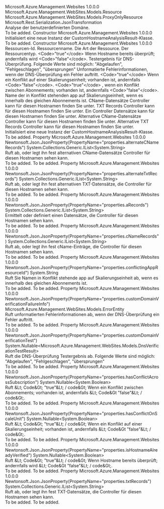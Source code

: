 <Type Name="CustomHostnameAnalysisResult" FullName="Microsoft.Azure.Management.WebSites.Models.CustomHostnameAnalysisResult">
  <TypeSignature Language="C#" Value="public class CustomHostnameAnalysisResult : Microsoft.Azure.Management.WebSites.Models.ProxyOnlyResource" />
  <TypeSignature Language="ILAsm" Value=".class public auto ansi beforefieldinit CustomHostnameAnalysisResult extends Microsoft.Azure.Management.WebSites.Models.ProxyOnlyResource" />
  <TypeSignature Language="DocId" Value="T:Microsoft.Azure.Management.WebSites.Models.CustomHostnameAnalysisResult" />
  <TypeSignature Language="VB.NET" Value="Public Class CustomHostnameAnalysisResult&#xA;Inherits ProxyOnlyResource" />
  <TypeSignature Language="F#" Value="type CustomHostnameAnalysisResult = class&#xA;    inherit ProxyOnlyResource" />
  <AssemblyInfo>
    <AssemblyName>Microsoft.Azure.Management.Websites</AssemblyName>
    <AssemblyVersion>1.0.0.0</AssemblyVersion>
  </AssemblyInfo>
  <Base>
    <BaseTypeName>Microsoft.Azure.Management.WebSites.Models.Resource</BaseTypeName>
    <BaseTypeName FrameworkAlternate="azure-dotnet">Microsoft.Azure.Management.WebSites.Models.ProxyOnlyResource</BaseTypeName>
  </Base>
  <Interfaces />
  <Attributes>
    <Attribute>
      <AttributeName>Microsoft.Rest.Serialization.JsonTransformation</AttributeName>
    </Attribute>
  </Attributes>
  <Docs>
    <summary>
            Analyse der benutzerdefinierten Domäne.
            </summary>
    <remarks>To be added.</remarks>
  </Docs>
  <Members>
    <Member MemberName=".ctor">
      <MemberSignature Language="C#" Value="public CustomHostnameAnalysisResult ();" />
      <MemberSignature Language="ILAsm" Value=".method public hidebysig specialname rtspecialname instance void .ctor() cil managed" />
      <MemberSignature Language="DocId" Value="M:Microsoft.Azure.Management.WebSites.Models.CustomHostnameAnalysisResult.#ctor" />
      <MemberSignature Language="VB.NET" Value="Public Sub New ()" />
      <MemberType>Constructor</MemberType>
      <AssemblyInfo>
        <AssemblyName>Microsoft.Azure.Management.Websites</AssemblyName>
        <AssemblyVersion>1.0.0.0</AssemblyVersion>
      </AssemblyInfo>
      <Parameters />
      <Docs>
        <summary>
            Initialisiert eine neue Instanz der CustomHostnameAnalysisResult-Klasse.
            </summary>
        <remarks>To be added.</remarks>
      </Docs>
    </Member>
    <Member MemberName=".ctor">
      <MemberSignature Language="C#" Value="public CustomHostnameAnalysisResult (string id = null, string name = null, string kind = null, string type = null, Nullable&lt;bool&gt; isHostnameAlreadyVerified = null, Nullable&lt;Microsoft.Azure.Management.WebSites.Models.DnsVerificationTestResult&gt; customDomainVerificationTest = null, Microsoft.Azure.Management.WebSites.Models.ErrorEntity customDomainVerificationFailureInfo = null, Nullable&lt;bool&gt; hasConflictOnScaleUnit = null, Nullable&lt;bool&gt; hasConflictAcrossSubscription = null, string conflictingAppResourceId = null, System.Collections.Generic.IList&lt;string&gt; cNameRecords = null, System.Collections.Generic.IList&lt;string&gt; txtRecords = null, System.Collections.Generic.IList&lt;string&gt; aRecords = null, System.Collections.Generic.IList&lt;string&gt; alternateCNameRecords = null, System.Collections.Generic.IList&lt;string&gt; alternateTxtRecords = null);" />
      <MemberSignature Language="ILAsm" Value=".method public hidebysig specialname rtspecialname instance void .ctor(string id, string name, string kind, string type, valuetype System.Nullable`1&lt;bool&gt; isHostnameAlreadyVerified, valuetype System.Nullable`1&lt;valuetype Microsoft.Azure.Management.WebSites.Models.DnsVerificationTestResult&gt; customDomainVerificationTest, class Microsoft.Azure.Management.WebSites.Models.ErrorEntity customDomainVerificationFailureInfo, valuetype System.Nullable`1&lt;bool&gt; hasConflictOnScaleUnit, valuetype System.Nullable`1&lt;bool&gt; hasConflictAcrossSubscription, string conflictingAppResourceId, class System.Collections.Generic.IList`1&lt;string&gt; cNameRecords, class System.Collections.Generic.IList`1&lt;string&gt; txtRecords, class System.Collections.Generic.IList`1&lt;string&gt; aRecords, class System.Collections.Generic.IList`1&lt;string&gt; alternateCNameRecords, class System.Collections.Generic.IList`1&lt;string&gt; alternateTxtRecords) cil managed" />
      <MemberSignature Language="DocId" Value="M:Microsoft.Azure.Management.WebSites.Models.CustomHostnameAnalysisResult.#ctor(System.String,System.String,System.String,System.String,System.Nullable{System.Boolean},System.Nullable{Microsoft.Azure.Management.WebSites.Models.DnsVerificationTestResult},Microsoft.Azure.Management.WebSites.Models.ErrorEntity,System.Nullable{System.Boolean},System.Nullable{System.Boolean},System.String,System.Collections.Generic.IList{System.String},System.Collections.Generic.IList{System.String},System.Collections.Generic.IList{System.String},System.Collections.Generic.IList{System.String},System.Collections.Generic.IList{System.String})" />
      <MemberSignature Language="VB.NET" Value="Public Sub New (Optional id As String = null, Optional name As String = null, Optional kind As String = null, Optional type As String = null, Optional isHostnameAlreadyVerified As Nullable(Of Boolean) = null, Optional customDomainVerificationTest As Nullable(Of DnsVerificationTestResult) = null, Optional customDomainVerificationFailureInfo As ErrorEntity = null, Optional hasConflictOnScaleUnit As Nullable(Of Boolean) = null, Optional hasConflictAcrossSubscription As Nullable(Of Boolean) = null, Optional conflictingAppResourceId As String = null, Optional cNameRecords As IList(Of String) = null, Optional txtRecords As IList(Of String) = null, Optional aRecords As IList(Of String) = null, Optional alternateCNameRecords As IList(Of String) = null, Optional alternateTxtRecords As IList(Of String) = null)" />
      <MemberSignature Language="F#" Value="new Microsoft.Azure.Management.WebSites.Models.CustomHostnameAnalysisResult : string * string * string * string * Nullable&lt;bool&gt; * Nullable&lt;Microsoft.Azure.Management.WebSites.Models.DnsVerificationTestResult&gt; * Microsoft.Azure.Management.WebSites.Models.ErrorEntity * Nullable&lt;bool&gt; * Nullable&lt;bool&gt; * string * System.Collections.Generic.IList&lt;string&gt; * System.Collections.Generic.IList&lt;string&gt; * System.Collections.Generic.IList&lt;string&gt; * System.Collections.Generic.IList&lt;string&gt; * System.Collections.Generic.IList&lt;string&gt; -&gt; Microsoft.Azure.Management.WebSites.Models.CustomHostnameAnalysisResult" Usage="new Microsoft.Azure.Management.WebSites.Models.CustomHostnameAnalysisResult (id, name, kind, type, isHostnameAlreadyVerified, customDomainVerificationTest, customDomainVerificationFailureInfo, hasConflictOnScaleUnit, hasConflictAcrossSubscription, conflictingAppResourceId, cNameRecords, txtRecords, aRecords, alternateCNameRecords, alternateTxtRecords)" />
      <MemberType>Constructor</MemberType>
      <AssemblyInfo>
        <AssemblyName>Microsoft.Azure.Management.Websites</AssemblyName>
        <AssemblyVersion>1.0.0.0</AssemblyVersion>
      </AssemblyInfo>
      <Parameters>
        <Parameter Name="id" Type="System.String" />
        <Parameter Name="name" Type="System.String" />
        <Parameter Name="kind" Type="System.String" />
        <Parameter Name="type" Type="System.String" />
        <Parameter Name="isHostnameAlreadyVerified" Type="System.Nullable&lt;System.Boolean&gt;" />
        <Parameter Name="customDomainVerificationTest" Type="System.Nullable&lt;Microsoft.Azure.Management.WebSites.Models.DnsVerificationTestResult&gt;" />
        <Parameter Name="customDomainVerificationFailureInfo" Type="Microsoft.Azure.Management.WebSites.Models.ErrorEntity" />
        <Parameter Name="hasConflictOnScaleUnit" Type="System.Nullable&lt;System.Boolean&gt;" />
        <Parameter Name="hasConflictAcrossSubscription" Type="System.Nullable&lt;System.Boolean&gt;" />
        <Parameter Name="conflictingAppResourceId" Type="System.String" />
        <Parameter Name="cNameRecords" Type="System.Collections.Generic.IList&lt;System.String&gt;" />
        <Parameter Name="txtRecords" Type="System.Collections.Generic.IList&lt;System.String&gt;" />
        <Parameter Name="aRecords" Type="System.Collections.Generic.IList&lt;System.String&gt;" />
        <Parameter Name="alternateCNameRecords" Type="System.Collections.Generic.IList&lt;System.String&gt;" />
        <Parameter Name="alternateTxtRecords" Type="System.Collections.Generic.IList&lt;System.String&gt;" />
      </Parameters>
      <Docs>
        <param name="id">Ressourcen-Id.</param>
        <param name="name">Ressourcenname.</param>
        <param name="kind">Die Art der Ressource.</param>
        <param name="type">Der Ressourcentyp.</param>
        <param name="isHostnameAlreadyVerified">&lt;Code&gt;"true"&lt;/code&gt; Wenn Hostname bereits überprüft; andernfalls wird &lt;Code&gt;"false"&lt;/code&gt;.</param>
        <param name="customDomainVerificationTest">Testergebnis für DNS-Überprüfung. Folgende Werte sind möglich: "Abgelaufen", "Fehlgeschlagen", "übersprungen"</param>
        <param name="customDomainVerificationFailureInfo">Unformatierte Fehlerinformationen, wenn der DNS-Überprüfung ein Fehler auftritt.</param>
        <param name="hasConflictOnScaleUnit">&lt;Code&gt;"true"&lt;/code&gt; Wenn ein Konflikt auf einer Skalierungseinheit; vorhanden ist, andernfalls &lt;Code&gt;"false"&lt;/code&gt;.</param>
        <param name="hasConflictAcrossSubscription">&lt;Code&gt;"true"&lt;/code&gt; , wenn ein Konflikt zwischen Abonnements; vorhanden ist, andernfalls &lt;Code&gt;"false"&lt;/code&gt;.</param>
        <param name="conflictingAppResourceId">Name der in Konflikt stehenden app auf Skalierungseinheit, wenn es innerhalb des gleichen Abonnements ist.</param>
        <param name="cNameRecords">CName-Datensätze Controller kann für diesen Hostnamen finden Sie unter.</param>
        <param name="txtRecords">TXT Records Controller kann für diesen Hostnamen finden Sie unter.</param>
        <param name="aRecords">Ein Controller Datensätze kann für diesen Hostnamen finden Sie unter.</param>
        <param name="alternateCNameRecords">Alternative CName-Datensätze Controller kann für diesen Hostnamen finden Sie unter.</param>
        <param name="alternateTxtRecords">Alternative TXT Records Controller kann für diesen Hostnamen finden Sie unter.</param>
        <summary>
            Initialisiert eine neue Instanz der CustomHostnameAnalysisResult-Klasse.
            </summary>
        <remarks>To be added.</remarks>
      </Docs>
    </Member>
    <Member MemberName="AlternateCNameRecords">
      <MemberSignature Language="C#" Value="public System.Collections.Generic.IList&lt;string&gt; AlternateCNameRecords { get; set; }" />
      <MemberSignature Language="ILAsm" Value=".property instance class System.Collections.Generic.IList`1&lt;string&gt; AlternateCNameRecords" />
      <MemberSignature Language="DocId" Value="P:Microsoft.Azure.Management.WebSites.Models.CustomHostnameAnalysisResult.AlternateCNameRecords" />
      <MemberSignature Language="VB.NET" Value="Public Property AlternateCNameRecords As IList(Of String)" />
      <MemberSignature Language="F#" Value="member this.AlternateCNameRecords : System.Collections.Generic.IList&lt;string&gt; with get, set" Usage="Microsoft.Azure.Management.WebSites.Models.CustomHostnameAnalysisResult.AlternateCNameRecords" />
      <MemberType>Property</MemberType>
      <AssemblyInfo>
        <AssemblyName>Microsoft.Azure.Management.Websites</AssemblyName>
        <AssemblyVersion>1.0.0.0</AssemblyVersion>
      </AssemblyInfo>
      <Attributes>
        <Attribute>
          <AttributeName>Newtonsoft.Json.JsonProperty(PropertyName="properties.alternateCNameRecords")</AttributeName>
        </Attribute>
      </Attributes>
      <ReturnValue>
        <ReturnType>System.Collections.Generic.IList&lt;System.String&gt;</ReturnType>
      </ReturnValue>
      <Docs>
        <summary>
            Ruft ab, oder legt ihn fest alternativen CName-Datensätze Controller für diesen Hostnamen sehen kann.
            </summary>
        <value>To be added.</value>
        <remarks>To be added.</remarks>
      </Docs>
    </Member>
    <Member MemberName="AlternateTxtRecords">
      <MemberSignature Language="C#" Value="public System.Collections.Generic.IList&lt;string&gt; AlternateTxtRecords { get; set; }" />
      <MemberSignature Language="ILAsm" Value=".property instance class System.Collections.Generic.IList`1&lt;string&gt; AlternateTxtRecords" />
      <MemberSignature Language="DocId" Value="P:Microsoft.Azure.Management.WebSites.Models.CustomHostnameAnalysisResult.AlternateTxtRecords" />
      <MemberSignature Language="VB.NET" Value="Public Property AlternateTxtRecords As IList(Of String)" />
      <MemberSignature Language="F#" Value="member this.AlternateTxtRecords : System.Collections.Generic.IList&lt;string&gt; with get, set" Usage="Microsoft.Azure.Management.WebSites.Models.CustomHostnameAnalysisResult.AlternateTxtRecords" />
      <MemberType>Property</MemberType>
      <AssemblyInfo>
        <AssemblyName>Microsoft.Azure.Management.Websites</AssemblyName>
        <AssemblyVersion>1.0.0.0</AssemblyVersion>
      </AssemblyInfo>
      <Attributes>
        <Attribute>
          <AttributeName>Newtonsoft.Json.JsonProperty(PropertyName="properties.alternateTxtRecords")</AttributeName>
        </Attribute>
      </Attributes>
      <ReturnValue>
        <ReturnType>System.Collections.Generic.IList&lt;System.String&gt;</ReturnType>
      </ReturnValue>
      <Docs>
        <summary>
            Ruft ab, oder legt ihn fest alternativen TXT-Datensätze, die Controller für diesen Hostnamen sehen kann.
            </summary>
        <value>To be added.</value>
        <remarks>To be added.</remarks>
      </Docs>
    </Member>
    <Member MemberName="ARecords">
      <MemberSignature Language="C#" Value="public System.Collections.Generic.IList&lt;string&gt; ARecords { get; set; }" />
      <MemberSignature Language="ILAsm" Value=".property instance class System.Collections.Generic.IList`1&lt;string&gt; ARecords" />
      <MemberSignature Language="DocId" Value="P:Microsoft.Azure.Management.WebSites.Models.CustomHostnameAnalysisResult.ARecords" />
      <MemberSignature Language="VB.NET" Value="Public Property ARecords As IList(Of String)" />
      <MemberSignature Language="F#" Value="member this.ARecords : System.Collections.Generic.IList&lt;string&gt; with get, set" Usage="Microsoft.Azure.Management.WebSites.Models.CustomHostnameAnalysisResult.ARecords" />
      <MemberType>Property</MemberType>
      <AssemblyInfo>
        <AssemblyName>Microsoft.Azure.Management.Websites</AssemblyName>
        <AssemblyVersion>1.0.0.0</AssemblyVersion>
      </AssemblyInfo>
      <Attributes>
        <Attribute>
          <AttributeName>Newtonsoft.Json.JsonProperty(PropertyName="properties.aRecords")</AttributeName>
        </Attribute>
      </Attributes>
      <ReturnValue>
        <ReturnType>System.Collections.Generic.IList&lt;System.String&gt;</ReturnType>
      </ReturnValue>
      <Docs>
        <summary>
            Ermittelt oder definiert einen Datensätze, die Controller für diesen Hostnamen sehen kann.
            </summary>
        <value>To be added.</value>
        <remarks>To be added.</remarks>
      </Docs>
    </Member>
    <Member MemberName="CNameRecords">
      <MemberSignature Language="C#" Value="public System.Collections.Generic.IList&lt;string&gt; CNameRecords { get; set; }" />
      <MemberSignature Language="ILAsm" Value=".property instance class System.Collections.Generic.IList`1&lt;string&gt; CNameRecords" />
      <MemberSignature Language="DocId" Value="P:Microsoft.Azure.Management.WebSites.Models.CustomHostnameAnalysisResult.CNameRecords" />
      <MemberSignature Language="VB.NET" Value="Public Property CNameRecords As IList(Of String)" />
      <MemberSignature Language="F#" Value="member this.CNameRecords : System.Collections.Generic.IList&lt;string&gt; with get, set" Usage="Microsoft.Azure.Management.WebSites.Models.CustomHostnameAnalysisResult.CNameRecords" />
      <MemberType>Property</MemberType>
      <AssemblyInfo>
        <AssemblyName>Microsoft.Azure.Management.Websites</AssemblyName>
        <AssemblyVersion>1.0.0.0</AssemblyVersion>
      </AssemblyInfo>
      <Attributes>
        <Attribute>
          <AttributeName>Newtonsoft.Json.JsonProperty(PropertyName="properties.cNameRecords")</AttributeName>
        </Attribute>
      </Attributes>
      <ReturnValue>
        <ReturnType>System.Collections.Generic.IList&lt;System.String&gt;</ReturnType>
      </ReturnValue>
      <Docs>
        <summary>
            Ruft ab, oder legt ihn fest cName-Einträge, die Controller für diesen Hostnamen sehen kann.
            </summary>
        <value>To be added.</value>
        <remarks>To be added.</remarks>
      </Docs>
    </Member>
    <Member MemberName="ConflictingAppResourceId">
      <MemberSignature Language="C#" Value="public string ConflictingAppResourceId { get; }" />
      <MemberSignature Language="ILAsm" Value=".property instance string ConflictingAppResourceId" />
      <MemberSignature Language="DocId" Value="P:Microsoft.Azure.Management.WebSites.Models.CustomHostnameAnalysisResult.ConflictingAppResourceId" />
      <MemberSignature Language="VB.NET" Value="Public ReadOnly Property ConflictingAppResourceId As String" />
      <MemberSignature Language="F#" Value="member this.ConflictingAppResourceId : string" Usage="Microsoft.Azure.Management.WebSites.Models.CustomHostnameAnalysisResult.ConflictingAppResourceId" />
      <MemberType>Property</MemberType>
      <AssemblyInfo>
        <AssemblyName>Microsoft.Azure.Management.Websites</AssemblyName>
        <AssemblyVersion>1.0.0.0</AssemblyVersion>
      </AssemblyInfo>
      <Attributes>
        <Attribute>
          <AttributeName>Newtonsoft.Json.JsonProperty(PropertyName="properties.conflictingAppResourceId")</AttributeName>
        </Attribute>
      </Attributes>
      <ReturnValue>
        <ReturnType>System.String</ReturnType>
      </ReturnValue>
      <Docs>
        <summary>
            Ruft Sie Namen in Konflikt stehende app auf Skalierungseinheit ab, wenn es innerhalb des gleichen Abonnements ist.
            </summary>
        <value>To be added.</value>
        <remarks>To be added.</remarks>
      </Docs>
    </Member>
    <Member MemberName="CustomDomainVerificationFailureInfo">
      <MemberSignature Language="C#" Value="public Microsoft.Azure.Management.WebSites.Models.ErrorEntity CustomDomainVerificationFailureInfo { get; }" />
      <MemberSignature Language="ILAsm" Value=".property instance class Microsoft.Azure.Management.WebSites.Models.ErrorEntity CustomDomainVerificationFailureInfo" />
      <MemberSignature Language="DocId" Value="P:Microsoft.Azure.Management.WebSites.Models.CustomHostnameAnalysisResult.CustomDomainVerificationFailureInfo" />
      <MemberSignature Language="VB.NET" Value="Public ReadOnly Property CustomDomainVerificationFailureInfo As ErrorEntity" />
      <MemberSignature Language="F#" Value="member this.CustomDomainVerificationFailureInfo : Microsoft.Azure.Management.WebSites.Models.ErrorEntity" Usage="Microsoft.Azure.Management.WebSites.Models.CustomHostnameAnalysisResult.CustomDomainVerificationFailureInfo" />
      <MemberType>Property</MemberType>
      <AssemblyInfo>
        <AssemblyName>Microsoft.Azure.Management.Websites</AssemblyName>
        <AssemblyVersion>1.0.0.0</AssemblyVersion>
      </AssemblyInfo>
      <Attributes>
        <Attribute>
          <AttributeName>Newtonsoft.Json.JsonProperty(PropertyName="properties.customDomainVerificationFailureInfo")</AttributeName>
        </Attribute>
      </Attributes>
      <ReturnValue>
        <ReturnType>Microsoft.Azure.Management.WebSites.Models.ErrorEntity</ReturnType>
      </ReturnValue>
      <Docs>
        <summary>
            Ruft unformatierten Fehlerinformationen ab, wenn der DNS-Überprüfung ein Fehler auftritt.
            </summary>
        <value>To be added.</value>
        <remarks>To be added.</remarks>
      </Docs>
    </Member>
    <Member MemberName="CustomDomainVerificationTest">
      <MemberSignature Language="C#" Value="public Nullable&lt;Microsoft.Azure.Management.WebSites.Models.DnsVerificationTestResult&gt; CustomDomainVerificationTest { get; }" />
      <MemberSignature Language="ILAsm" Value=".property instance valuetype System.Nullable`1&lt;valuetype Microsoft.Azure.Management.WebSites.Models.DnsVerificationTestResult&gt; CustomDomainVerificationTest" />
      <MemberSignature Language="DocId" Value="P:Microsoft.Azure.Management.WebSites.Models.CustomHostnameAnalysisResult.CustomDomainVerificationTest" />
      <MemberSignature Language="VB.NET" Value="Public ReadOnly Property CustomDomainVerificationTest As Nullable(Of DnsVerificationTestResult)" />
      <MemberSignature Language="F#" Value="member this.CustomDomainVerificationTest : Nullable&lt;Microsoft.Azure.Management.WebSites.Models.DnsVerificationTestResult&gt;" Usage="Microsoft.Azure.Management.WebSites.Models.CustomHostnameAnalysisResult.CustomDomainVerificationTest" />
      <MemberType>Property</MemberType>
      <AssemblyInfo>
        <AssemblyName>Microsoft.Azure.Management.Websites</AssemblyName>
        <AssemblyVersion>1.0.0.0</AssemblyVersion>
      </AssemblyInfo>
      <Attributes>
        <Attribute>
          <AttributeName>Newtonsoft.Json.JsonProperty(PropertyName="properties.customDomainVerificationTest")</AttributeName>
        </Attribute>
      </Attributes>
      <ReturnValue>
        <ReturnType>System.Nullable&lt;Microsoft.Azure.Management.WebSites.Models.DnsVerificationTestResult&gt;</ReturnType>
      </ReturnValue>
      <Docs>
        <summary>
            Ruft die DNS-Überprüfung Testergebnis ab. Folgende Werte sind möglich: "Abgelaufen", "Fehlgeschlagen", "übersprungen"
            </summary>
        <value>To be added.</value>
        <remarks>To be added.</remarks>
      </Docs>
    </Member>
    <Member MemberName="HasConflictAcrossSubscription">
      <MemberSignature Language="C#" Value="public Nullable&lt;bool&gt; HasConflictAcrossSubscription { get; }" />
      <MemberSignature Language="ILAsm" Value=".property instance valuetype System.Nullable`1&lt;bool&gt; HasConflictAcrossSubscription" />
      <MemberSignature Language="DocId" Value="P:Microsoft.Azure.Management.WebSites.Models.CustomHostnameAnalysisResult.HasConflictAcrossSubscription" />
      <MemberSignature Language="VB.NET" Value="Public ReadOnly Property HasConflictAcrossSubscription As Nullable(Of Boolean)" />
      <MemberSignature Language="F#" Value="member this.HasConflictAcrossSubscription : Nullable&lt;bool&gt;" Usage="Microsoft.Azure.Management.WebSites.Models.CustomHostnameAnalysisResult.HasConflictAcrossSubscription" />
      <MemberType>Property</MemberType>
      <AssemblyInfo>
        <AssemblyName>Microsoft.Azure.Management.Websites</AssemblyName>
        <AssemblyVersion>1.0.0.0</AssemblyVersion>
      </AssemblyInfo>
      <Attributes>
        <Attribute>
          <AttributeName>Newtonsoft.Json.JsonProperty(PropertyName="properties.hasConflictAcrossSubscription")</AttributeName>
        </Attribute>
      </Attributes>
      <ReturnValue>
        <ReturnType>System.Nullable&lt;System.Boolean&gt;</ReturnType>
      </ReturnValue>
      <Docs>
        <summary>
            Ruft &amp;Lt; Code&amp;Gt; "true"&amp;Lt; / code&amp;Gt; Wenn ein Konflikt zwischen Abonnements; vorhanden ist, andernfalls &amp;Lt; Code&amp;Gt "false"&amp;Lt; / code&amp;Gt;.
            </summary>
        <value>To be added.</value>
        <remarks>To be added.</remarks>
      </Docs>
    </Member>
    <Member MemberName="HasConflictOnScaleUnit">
      <MemberSignature Language="C#" Value="public Nullable&lt;bool&gt; HasConflictOnScaleUnit { get; }" />
      <MemberSignature Language="ILAsm" Value=".property instance valuetype System.Nullable`1&lt;bool&gt; HasConflictOnScaleUnit" />
      <MemberSignature Language="DocId" Value="P:Microsoft.Azure.Management.WebSites.Models.CustomHostnameAnalysisResult.HasConflictOnScaleUnit" />
      <MemberSignature Language="VB.NET" Value="Public ReadOnly Property HasConflictOnScaleUnit As Nullable(Of Boolean)" />
      <MemberSignature Language="F#" Value="member this.HasConflictOnScaleUnit : Nullable&lt;bool&gt;" Usage="Microsoft.Azure.Management.WebSites.Models.CustomHostnameAnalysisResult.HasConflictOnScaleUnit" />
      <MemberType>Property</MemberType>
      <AssemblyInfo>
        <AssemblyName>Microsoft.Azure.Management.Websites</AssemblyName>
        <AssemblyVersion>1.0.0.0</AssemblyVersion>
      </AssemblyInfo>
      <Attributes>
        <Attribute>
          <AttributeName>Newtonsoft.Json.JsonProperty(PropertyName="properties.hasConflictOnScaleUnit")</AttributeName>
        </Attribute>
      </Attributes>
      <ReturnValue>
        <ReturnType>System.Nullable&lt;System.Boolean&gt;</ReturnType>
      </ReturnValue>
      <Docs>
        <summary>
            Ruft &amp;Lt; Code&amp;Gt; "true"&amp;Lt; / code&amp;Gt; Wenn ein Konflikt auf einer Skalierungseinheit; vorhanden ist, andernfalls &amp;Lt; Code&amp;Gt "false"&amp;Lt; / code&amp;Gt;.
            </summary>
        <value>To be added.</value>
        <remarks>To be added.</remarks>
      </Docs>
    </Member>
    <Member MemberName="IsHostnameAlreadyVerified">
      <MemberSignature Language="C#" Value="public Nullable&lt;bool&gt; IsHostnameAlreadyVerified { get; }" />
      <MemberSignature Language="ILAsm" Value=".property instance valuetype System.Nullable`1&lt;bool&gt; IsHostnameAlreadyVerified" />
      <MemberSignature Language="DocId" Value="P:Microsoft.Azure.Management.WebSites.Models.CustomHostnameAnalysisResult.IsHostnameAlreadyVerified" />
      <MemberSignature Language="VB.NET" Value="Public ReadOnly Property IsHostnameAlreadyVerified As Nullable(Of Boolean)" />
      <MemberSignature Language="F#" Value="member this.IsHostnameAlreadyVerified : Nullable&lt;bool&gt;" Usage="Microsoft.Azure.Management.WebSites.Models.CustomHostnameAnalysisResult.IsHostnameAlreadyVerified" />
      <MemberType>Property</MemberType>
      <AssemblyInfo>
        <AssemblyName>Microsoft.Azure.Management.Websites</AssemblyName>
        <AssemblyVersion>1.0.0.0</AssemblyVersion>
      </AssemblyInfo>
      <Attributes>
        <Attribute>
          <AttributeName>Newtonsoft.Json.JsonProperty(PropertyName="properties.isHostnameAlreadyVerified")</AttributeName>
        </Attribute>
      </Attributes>
      <ReturnValue>
        <ReturnType>System.Nullable&lt;System.Boolean&gt;</ReturnType>
      </ReturnValue>
      <Docs>
        <summary>
            Ruft &amp;Lt; Code&amp;Gt; "true"&amp;Lt; / code&amp;Gt; Wenn Hostname bereits überprüft; andernfalls wird &amp;Lt; Code&amp;Gt "false"&amp;Lt; / code&amp;Gt;.
            </summary>
        <value>To be added.</value>
        <remarks>To be added.</remarks>
      </Docs>
    </Member>
    <Member MemberName="TxtRecords">
      <MemberSignature Language="C#" Value="public System.Collections.Generic.IList&lt;string&gt; TxtRecords { get; set; }" />
      <MemberSignature Language="ILAsm" Value=".property instance class System.Collections.Generic.IList`1&lt;string&gt; TxtRecords" />
      <MemberSignature Language="DocId" Value="P:Microsoft.Azure.Management.WebSites.Models.CustomHostnameAnalysisResult.TxtRecords" />
      <MemberSignature Language="VB.NET" Value="Public Property TxtRecords As IList(Of String)" />
      <MemberSignature Language="F#" Value="member this.TxtRecords : System.Collections.Generic.IList&lt;string&gt; with get, set" Usage="Microsoft.Azure.Management.WebSites.Models.CustomHostnameAnalysisResult.TxtRecords" />
      <MemberType>Property</MemberType>
      <AssemblyInfo>
        <AssemblyName>Microsoft.Azure.Management.Websites</AssemblyName>
        <AssemblyVersion>1.0.0.0</AssemblyVersion>
      </AssemblyInfo>
      <Attributes>
        <Attribute>
          <AttributeName>Newtonsoft.Json.JsonProperty(PropertyName="properties.txtRecords")</AttributeName>
        </Attribute>
      </Attributes>
      <ReturnValue>
        <ReturnType>System.Collections.Generic.IList&lt;System.String&gt;</ReturnType>
      </ReturnValue>
      <Docs>
        <summary>
            Ruft ab, oder legt ihn fest TXT-Datensätze, die Controller für diesen Hostnamen sehen kann.
            </summary>
        <value>To be added.</value>
        <remarks>To be added.</remarks>
      </Docs>
    </Member>
  </Members>
</Type>